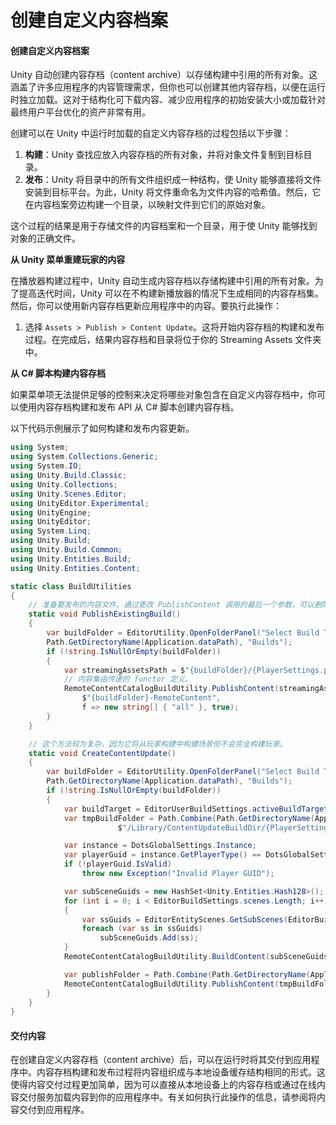 # 创建自定义内容档案

#### 创建自定义内容档案

Unity 自动创建内容存档（content archive）以存储构建中引用的所有对象。这涵盖了许多应用程序的内容管理需求，但你也可以创建其他内容存档，以便在运行时独立加载。这对于结构化可下载内容、减少应用程序的初始安装大小或加载针对最终用户平台优化的资产非常有用。

创建可以在 Unity 中运行时加载的自定义内容存档的过程包括以下步骤：

1. **构建**：Unity 查找应放入内容存档的所有对象，并将对象文件复制到目标目录。
2. **发布**：Unity 将目录中的所有文件组织成一种结构，使 Unity 能够直接将文件安装到目标平台。为此，Unity 将文件重命名为文件内容的哈希值。然后，它在内容档案旁边构建一个目录，以映射文件到它们的原始对象。

这个过程的结果是用于存储文件的内容档案和一个目录，用于使 Unity 能够找到对象的正确文件。

**从 Unity 菜单重建玩家的内容**

在播放器构建过程中，Unity 自动生成内容存档以存储构建中引用的所有对象。为了提高迭代时间，Unity 可以在不构建新播放器的情况下生成相同的内容存档集。然后，你可以使用新内容存档更新应用程序中的内容。要执行此操作：

1. 选择 `Assets > Publish > Content Update`。这将开始内容存档的构建和发布过程。在完成后，结果内容存档和目录将位于你的 Streaming Assets 文件夹中。

**从 C# 脚本构建内容存档**

如果菜单项无法提供足够的控制来决定将哪些对象包含在自定义内容存档中，你可以使用内容存档构建和发布 API 从 C# 脚本创建内容存档。

以下代码示例展示了如何构建和发布内容更新。

```csharp
using System;
using System.Collections.Generic;
using System.IO;
using Unity.Build.Classic;
using Unity.Collections;
using Unity.Scenes.Editor;
using UnityEditor.Experimental;
using UnityEngine;
using UnityEditor;
using System.Linq;
using Unity.Build;
using Unity.Build.Common;
using Unity.Entities.Build;
using Unity.Entities.Content;

static class BuildUtilities
{
    // 准备要发布的内容文件。通过更改 PublishContent 调用的最后一个参数，可以删除或保留原始文件。
    static void PublishExistingBuild()
    {
        var buildFolder = EditorUtility.OpenFolderPanel("Select Build To Publish",
        Path.GetDirectoryName(Application.dataPath), "Builds");
        if (!string.IsNullOrEmpty(buildFolder))
        {
            var streamingAssetsPath = $"{buildFolder}/{PlayerSettings.productName}_Data/StreamingAssets";
            // 内容集由传递的 functor 定义。
            RemoteContentCatalogBuildUtility.PublishContent(streamingAssetsPath, 
                $"{buildFolder}-RemoteContent", 
                f => new string[] { "all" }, true);
        }
    }

    // 这个方法较为复杂，因为它将从玩家构建中构建场景但不会完全构建玩家。
    static void CreateContentUpdate()
    {
        var buildFolder = EditorUtility.OpenFolderPanel("Select Build To Publish",
        Path.GetDirectoryName(Application.dataPath), "Builds");
        if (!string.IsNullOrEmpty(buildFolder))
        {
            var buildTarget = EditorUserBuildSettings.activeBuildTarget;
            var tmpBuildFolder = Path.Combine(Path.GetDirectoryName(Application.dataPath),
                        $"/Library/ContentUpdateBuildDir/{PlayerSettings.productName}");

            var instance = DotsGlobalSettings.Instance;
            var playerGuid = instance.GetPlayerType() == DotsGlobalSettings.PlayerType.Client ? instance.GetClientGUID() : instance.GetServerGUID();
            if (!playerGuid.IsValid)
                throw new Exception("Invalid Player GUID");

            var subSceneGuids = new HashSet<Unity.Entities.Hash128>();
            for (int i = 0; i < EditorBuildSettings.scenes.Length; i++)
            {
                var ssGuids = EditorEntityScenes.GetSubScenes(EditorBuildSettings.scenes[i].guid);
                foreach (var ss in ssGuids)
                    subSceneGuids.Add(ss);
            }
            RemoteContentCatalogBuildUtility.BuildContent(subSceneGuids, playerGuid, buildTarget, tmpBuildFolder);

            var publishFolder = Path.Combine(Path.GetDirectoryName(Application.dataPath), "Builds", $"{buildFolder}-RemoteContent");
            RemoteContentCatalogBuildUtility.PublishContent(tmpBuildFolder, publishFolder, f => new string[] { "all" });
        }
    }
}
```

#### 交付内容

在创建自定义内容存档（content archive）后，可以在运行时将其交付到应用程序中。内容存档构建和发布过程将内容组织成与本地设备缓存结构相同的形式。这使得内容交付过程更加简单，因为可以直接从本地设备上的内容存档或通过在线内容交付服务加载内容到你的应用程序中。有关如何执行此操作的信息，请参阅将内容交付到应用程序。
